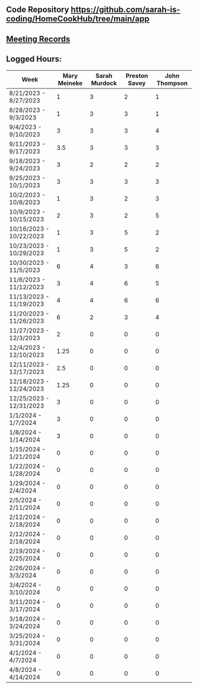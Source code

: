 ## Code Repository https://github.com/sarah-is-coding/HomeCookHub/tree/main/app

## [Meeting Records](Meeting%20Record.md)

## Logged Hours:
| Week | Mary Meineke | Sarah Murdock | Preston Savey | John Thompson |
| ----------- | ----------- | ----------- | ----------- | ----------- |
| 8/21/2023 - 8/27/2023 | 1 | 3 | 2 | 1 |
| 8/28/2023 - 9/3/2023 | 1 | 3 | 3 | 1 |
| 9/4/2023 - 9/10/2023 | 3 | 3 | 3 | 4 |
| 9/11/2023 - 9/17/2023 | 3.5 | 3 | 3 | 3 |
| 9/18/2023 - 9/24/2023 | 3 | 2 | 2 | 2 |
| 9/25/2023 - 10/1/2023 | 3 | 3 | 3 | 3 |
| 10/2/2023 - 10/8/2023 | 1 | 3 | 2 | 3 |
| 10/9/2023 - 10/15/2023 | 2 | 3 | 2 | 5 |
| 10/16/2023 - 10/22/2023 | 1 | 3 | 5 | 2 |
| 10/23/2023 - 10/29/2023 | 1 | 3 | 5 | 2 |
| 10/30/2023 - 11/5/2023 | 6 | 4 | 3 | 6 |
| 11/6/2023 - 11/12/2023 | 3 | 4 | 6 | 5 |
| 11/13/2023 - 11/19/2023 | 4 | 4 | 6 | 6 |
| 11/20/2023 - 11/26/2023 | 6 | 2 | 3 | 4 |
| 11/27/2023 - 12/3/2023 | 2 | 0 | 0 | 0 |
| 12/4/2023 - 12/10/2023 | 1.25 | 0 | 0 | 0 |
| 12/11/2023 - 12/17/2023 | 2.5 | 0 | 0 | 0 |
| 12/18/2023 - 12/24/2023 | 1.25 | 0 | 0 | 0 |
| 12/25/2023 - 12/31/2023 | 3 | 0 | 0 | 0 |
| 1/1/2024 - 1/7/2024 | 3 | 0 | 0 | 0 |
| 1/8/2024 - 1/14/2024 | 3 | 0 | 0 | 0 |
| 1/15/2024 - 1/21/2024 | 0 | 0 | 0 | 0 |
| 1/22/2024 - 1/28/2024 | 0 | 0 | 0 | 0 |
| 1/29/2024 - 2/4/2024 | 0 | 0 | 0 | 0 |
| 2/5/2024 - 2/11/2024 | 0 | 0 | 0 | 0 |
| 2/12/2024 - 2/18/2024 | 0 | 0 | 0 | 0 |
| 2/12/2024 - 2/18/2024 | 0 | 0 | 0 | 0 |
| 2/19/2024 - 2/25/2024 | 0 | 0 | 0 | 0 |
| 2/26/2024 - 3/3/2024 | 0 | 0 | 0 | 0 |
| 3/4/2024 - 3/10/2024 | 0 | 0 | 0 | 0 |
| 3/11/2024 - 3/17/2024 | 0 | 0 | 0 | 0 |
| 3/18/2024 - 3/24/2024 | 0 | 0 | 0 | 0 |
| 3/25/2024 - 3/31/2024 | 0 | 0 | 0 | 0 |
| 4/1/2024 - 4/7/2024 | 0 | 0 | 0 | 0 |
| 4/8/2024 - 4/14/2024 | 0 | 0 | 0 | 0 |

